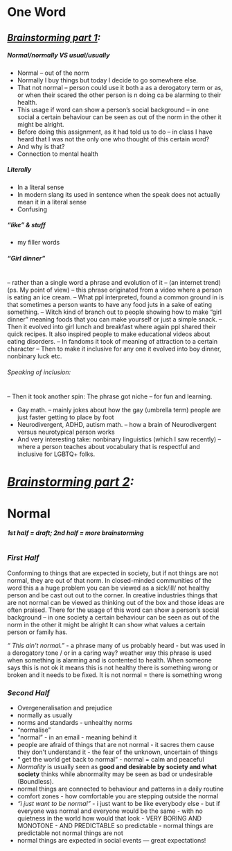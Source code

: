 # **One Word** 

## <ins>***Brainstorming part 1</ins>:***
##### **Normal**/*normally* ***VS*** **usual**/*usually*
- Normal – out of the norm
- Normally I buy things but today I decide to go somewhere else.
- That not normal – person could use it both a as a derogatory term or as, or when their scared the other person is n doing ca be alarming to their health.
- This usage if word can show a person’s social background – in one social a certain behaviour can be seen as out of the norm in the other it might be alright.
- Before doing this assignment, as it had told us to do – in class I have heard that I was not the only one who thought of this certain word?
- And why is that?
- Connection to mental health

##### **Literally**
-	In a literal sense
- In modern slang its used in sentence when the speak does not actually mean it in a literal sense
- Confusing

##### **“like” & stuff** 
- my filler words

##### ***“Girl dinner”***
#
– rather than a single word a phrase and evolution of it – (an internet trend) (ps. My point of view)
– this phrase originated from a video where a person is eating an ice cream. 
– What ppl interpreted, found a common ground in is that sometimes a person wants to have any food juts in a sake of eating something.
– 	Witch kind of branch out to people showing how to make “girl dinner” meaning foods that you can make yourself or just a simple snack.
– Then it evolved into girl lunch and breakfast where again ppl shared their quick recipes. It also inspired people to make educational videos about eating disorders.
– In fandoms it took of meaning of attraction to a certain character 
– Then to make it inclusive for any one it evolved into boy dinner, nonbinary luck etc.

###### *Speaking of inclusion:*
#
– Then it took another spin: The phrase got niche – for fun and learning. 
-	Gay math. – mainly jokes about how the gay (umbrella term) people are just faster getting to place by foot
-	Neurodivergent, ADHD, autism math. – how a brain of   Neurodivergent versus neurotypical person works
-	And very interesting take: nonbinary linguistics (which I saw recently) – where a person teaches about vocabulary that is respectful and inclusive for LGBTQ+ folks.


# <ins>***Brainstorming part 2</ins>:***
 # **Normal** 
  ***1st half =  draft; 2nd half = more brainstorming***
 #
### *First Half*

Conforming to things that are expected in society, but if not things are not normal, they are out of that norm. In closed-minded communities of the word this a a huge problem you can be viewed as a sick/ill/ not healthy person and be cast out out to the corner. In creative industries things that are not normal can be viewed as thinking out of the box and those ideas are often praised. There for the usage of this word can show a person’s social background – in one society a certain behaviour can be seen as out of the norm in the other it might be alright It can show what values a certain person or family has.

*“ This ain't normal.”* - a phrase many of us probably heard - but was used in a derogatory tone / or in a caring way? weather way this phrase is used when something is alarming and is contented to health. 	When someone says this is not ok it means this is not healthy there is something wrong or broken and it needs to be fixed. It is not normal = there is something wrong

### *Second Half*

- Overgeneralisation and prejudice 
- normally as usually 
- norms and standards - unhealthy norms 
- “normalise”  
- “normal” - in an email - meaning behind it
- people are afraid of things that are not normal - it sacres them cause they don't understand it - the fear of the unknown, uncertain of things 
- “ get the world get back to normal” - normal =  calm and peaceful 
- *Normality* is usually seen as **good and desirable by society and what society** thinks while abnormality may be seen as bad or undesirable (Boundless).
- normal things are connected to behaviour and patterns in a daily routine 
- comfort zones - how comfortable you are stepping outside the normal
- *“i just want to be normal”* - i just want to be like everybody else - but if everyone was normal and everyone would be the same - with no quietness in the world how would that look  -  VERY BORING AND MONOTONE - AND PREDICTABLE so predictable - normal things are predictable not normal things are not 
- normal things are expected in social events  — great expectations! 



